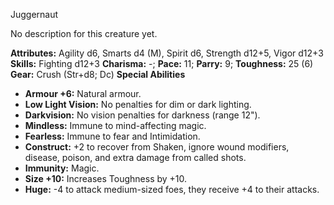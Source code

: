 Juggernaut

No description for this creature yet.

**Attributes:** Agility d6, Smarts d4 (M), Spirit d6, Strength d12+5,
Vigor d12+3
**Skills:** Fighting d12+3
**Charisma:** -; **Pace:** 11; **Parry:** 9; **Toughness:** 25 (6)
**Gear:** Crush (Str+d8; Dc)
**Special Abilities**
- **Armour +6:** Natural armour.
- **Low Light Vision:** No penalties for dim or dark lighting.
- **Darkvision:** No vision penalties for darkness (range 12").
- **Mindless:** Immune to mind-affecting magic.
- **Fearless:** Immune to fear and Intimidation.
- **Construct:** +2 to recover from Shaken, ignore wound modifiers,
disease, poison, and extra damage from called shots.
- **Immunity:** Magic.
- **Size +10:** Increases Toughness by +10.
- **Huge:** -4 to attack medium-sized foes, they receive +4 to their
attacks.

